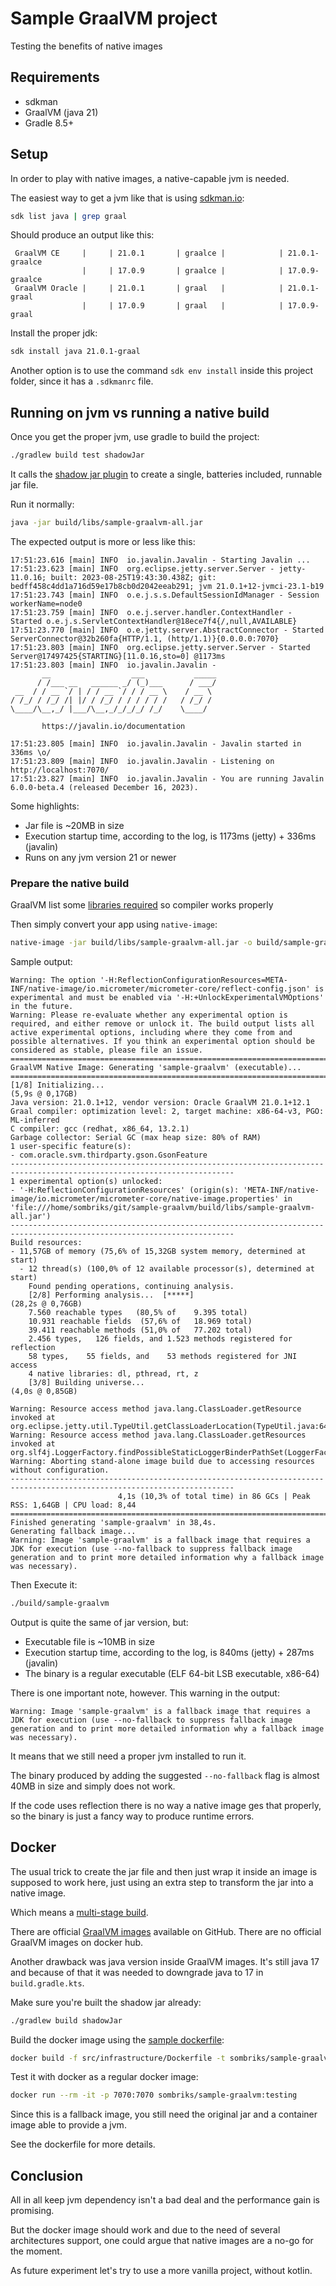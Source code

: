 # Sample GraalVM project

Testing the benefits of native images

## Requirements

- sdkman
- GraalVM (java 21)
- Gradle 8.5+

## Setup

In order to play with native images, a native-capable jvm is needed. 

The easiest way to get a jvm like that is using [sdkman.io][sdk]:

```bash
sdk list java | grep graal
````

Should produce an output like this:

     GraalVM CE     |     | 21.0.1       | graalce |            | 21.0.1-graalce      
                    |     | 17.0.9       | graalce |            | 17.0.9-graalce      
     GraalVM Oracle |     | 21.0.1       | graal   |            | 21.0.1-graal        
                    |     | 17.0.9       | graal   |            | 17.0.9-graal  

Install the proper jdk:

```bash
sdk install java 21.0.1-graal
```

Another option is to use the command `sdk env install` inside this project
folder, since it has a `.sdkmanrc` file.

## Running on jvm vs running a native build

Once you get the proper jvm, use gradle to build the project:

```bash
./gradlew build test shadowJar
```

It calls the [shadow jar plugin][shadow-jar] to create a single, batteries
included, runnable jar file.

Run it normally:

```bash
java -jar build/libs/sample-graalvm-all.jar
```

The expected output is more or less like this:

    17:51:23.616 [main] INFO  io.javalin.Javalin - Starting Javalin ...
    17:51:23.623 [main] INFO  org.eclipse.jetty.server.Server - jetty-11.0.16; built: 2023-08-25T19:43:30.438Z; git: bedff458c4dd1a716d59e17b8cb0d2042eeab291; jvm 21.0.1+12-jvmci-23.1-b19
    17:51:23.743 [main] INFO  o.e.j.s.s.DefaultSessionIdManager - Session workerName=node0
    17:51:23.759 [main] INFO  o.e.j.server.handler.ContextHandler - Started o.e.j.s.ServletContextHandler@18ece7f4{/,null,AVAILABLE}
    17:51:23.770 [main] INFO  o.e.jetty.server.AbstractConnector - Started ServerConnector@32b260fa{HTTP/1.1, (http/1.1)}{0.0.0.0:7070}
    17:51:23.803 [main] INFO  org.eclipse.jetty.server.Server - Started Server@17497425{STARTING}[11.0.16,sto=0] @1173ms
    17:51:23.803 [main] INFO  io.javalin.Javalin -
           __                  ___           _____
          / /___ __   ______ _/ (_)___      / ___/
     __  / / __ `/ | / / __ `/ / / __ \    / __ \
    / /_/ / /_/ /| |/ / /_/ / / / / / /   / /_/ /
    \____/\__,_/ |___/\__,_/_/_/_/ /_/    \____/
    
           https://javalin.io/documentation
    
    17:51:23.805 [main] INFO  io.javalin.Javalin - Javalin started in 336ms \o/
    17:51:23.809 [main] INFO  io.javalin.Javalin - Listening on http://localhost:7070/
    17:51:23.827 [main] INFO  io.javalin.Javalin - You are running Javalin 6.0.0-beta.4 (released December 16, 2023).

Some highlights:

- Jar file is ~20MB in size
- Execution startup time, according to the log, is 1173ms (jetty) + 336ms (javalin)
- Runs on any jvm version 21 or newer

### Prepare the native build

GraalVM list some [libraries required][native-libs] so compiler works properly

Then simply convert your app using `native-image`:

```bash
native-image -jar build/libs/sample-graalvm-all.jar -o build/sample-graalvm
```

Sample output:

    Warning: The option '-H:ReflectionConfigurationResources=META-INF/native-image/io.micrometer/micrometer-core/reflect-config.json' is experimental and must be enabled via '-H:+UnlockExperimentalVMOptions' in the future.
    Warning: Please re-evaluate whether any experimental option is required, and either remove or unlock it. The build output lists all active experimental options, including where they come from and possible alternatives. If you think an experimental option should be considered as stable, please file an issue.
    ========================================================================================================================
    GraalVM Native Image: Generating 'sample-graalvm' (executable)...
    ========================================================================================================================
    [1/8] Initializing...                                                                                    (5,9s @ 0,17GB)
    Java version: 21.0.1+12, vendor version: Oracle GraalVM 21.0.1+12.1
    Graal compiler: optimization level: 2, target machine: x86-64-v3, PGO: ML-inferred
    C compiler: gcc (redhat, x86_64, 13.2.1)
    Garbage collector: Serial GC (max heap size: 80% of RAM)
    1 user-specific feature(s):
    - com.oracle.svm.thirdparty.gson.GsonFeature
    ------------------------------------------------------------------------------------------------------------------------
    1 experimental option(s) unlocked:
    - '-H:ReflectionConfigurationResources' (origin(s): 'META-INF/native-image/io.micrometer/micrometer-core/native-image.properties' in 'file:///home/sombriks/git/sample-graalvm/build/libs/sample-graalvm-all.jar')
    ------------------------------------------------------------------------------------------------------------------------
    Build resources:
    - 11,57GB of memory (75,6% of 15,32GB system memory, determined at start)
      - 12 thread(s) (100,0% of 12 available processor(s), determined at start)
        Found pending operations, continuing analysis.
        [2/8] Performing analysis...  [*****]                                                                   (28,2s @ 0,76GB)
        7.560 reachable types   (80,5% of    9.395 total)
        10.931 reachable fields  (57,6% of   18.969 total)
        39.411 reachable methods (51,0% of   77.202 total)
        2.456 types,   126 fields, and 1.523 methods registered for reflection
        58 types,    55 fields, and    53 methods registered for JNI access
        4 native libraries: dl, pthread, rt, z
        [3/8] Building universe...                                                                               (4,0s @ 0,85GB)
    
    Warning: Resource access method java.lang.ClassLoader.getResource invoked at org.eclipse.jetty.util.TypeUtil.getClassLoaderLocation(TypeUtil.java:644)
    Warning: Resource access method java.lang.ClassLoader.getResources invoked at org.slf4j.LoggerFactory.findPossibleStaticLoggerBinderPathSet(LoggerFactory.java:230)
    Warning: Aborting stand-alone image build due to accessing resources without configuration.
    ------------------------------------------------------------------------------------------------------------------------
                            4,1s (10,3% of total time) in 86 GCs | Peak RSS: 1,64GB | CPU load: 8,44
    ========================================================================================================================
    Finished generating 'sample-graalvm' in 38,4s.
    Generating fallback image...
    Warning: Image 'sample-graalvm' is a fallback image that requires a JDK for execution (use --no-fallback to suppress fallback image generation and to print more detailed information why a fallback image was necessary).

Then Execute it:

```bash
./build/sample-graalvm
```

Output is quite the same of jar version, but:

- Executable file is ~10MB in size
- Execution startup time, according to the log, is 840ms (jetty) + 287ms (javalin)
- The binary is a regular executable (ELF 64-bit LSB executable, x86-64)

There is one important note, however. This warning in the output:

    Warning: Image 'sample-graalvm' is a fallback image that requires a JDK for execution (use --no-fallback to suppress fallback image generation and to print more detailed information why a fallback image was necessary).

It means that we still need a proper jvm installed to run it.

The binary produced by adding the suggested `--no-fallback` flag is almost 40MB
in size and simply does not work.

If the code uses reflection there is no way a native image ges that properly, so
the binary is just a fancy way to produce runtime errors.

## Docker

The usual trick to create the jar file and then just wrap it inside an image is
supposed to work here, just using an extra step to transform the jar into a
native image.

Which means a [multi-stage build][msb].

There are official [GraalVM images][gvi] available on GitHub. There are no
official GraalVM images on docker hub.

Another drawback was java version inside GraalVM images. It's still java 17 and
because of that it was needed to downgrade java to 17 in `build.gradle.kts`.

Make sure you're built the shadow jar already:

```bash
./gradlew build shadowJar
```

Build the docker image using the [sample dockerfile][df]:

```bash
docker build -f src/infrastructure/Dockerfile -t sombriks/sample-graalvm:testing .
```

Test it with docker as a regular docker image:

```bash
docker run --rm -it -p 7070:7070 sombriks/sample-graalvm:testing
```

Since this is a fallback image, you still need the original jar and a container
image able to provide a jvm.

See the dockerfile for more details.

## Conclusion

All in all keep jvm dependency isn't a bad deal and the performance gain is
promising.

But the docker image should work and due to the need of several architectures
support, one could argue that native images are a no-go for the moment.

As future experiment let's try to use a more vanilla project, without kotlin.

[sdk]: https://sdkman.io
[shadow-jar]: https://imperceptiblethoughts.com/shadow/getting-started/#getting-started
[native-libs]: https://www.graalvm.org/latest/reference-manual/native-image/#prerequisites
[msb]: https://docs.docker.com/build/building/multi-stage
[gvi]: https://github.com/orgs/graalvm/packages?repo_name=container
[df]: src/infrastructure/Dockerfile
